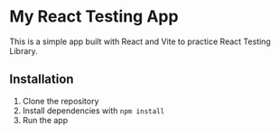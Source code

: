 # My React Testing App

This is a simple app built with React and Vite to practice React Testing Library.

## Installation

1. Clone the repository
2. Install dependencies with `npm install`
3. Run the app